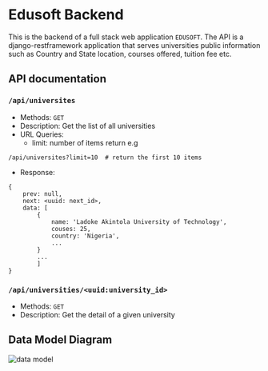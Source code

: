 # Edusoft Backend
This is the backend of a full stack web application `EDUSOFT`. The API is a django-restframework application that serves universities public information such as Country and State location, courses offered, tuition fee etc.


## API documentation

### `/api/universites`
- Methods: `GET`
- Description: Get the list of all universities
- URL Queries:
  - limit: number of items return e.g 
```
/api/universites?limit=10  # return the first 10 items
```
- Response:
```
{ 
	prev: null,
	next: <uuid: next_id>,
	data: [
		{
			name: 'Ladoke Akintola University of Technology',
			couses: 25,
			country: 'Nigeria',
			...
		}
		...
		]
}
```

### `/api/universities/<uuid:university_id>`
- Methods: `GET`
- Description: Get the detail of a given university


## Data Model Diagram

![data model]('updatedModelDiagram.png')

